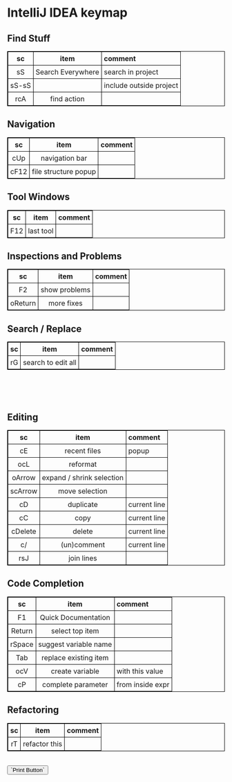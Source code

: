 <style>
table, th, td {
border: 1px solid black;
  border-collapse: collapse;
}
table {
  empty-cells: show;
}
th, td {
  padding: 5px;
  text-align: left;
}
</style>
# IntelliJ IDEA keymap

## Find Stuff
| sc | item | comment |
|:---:|:---:|:---|
| sS | Search Everywhere | search in project |
| sS-sS | | include outside project |
| rcA | find action | |

## Navigation
| sc | item | comment |
|:---:|:---:|:---|
| cUp | navigation bar | |
| cF12 | file structure popup | |

## Tool Windows
| sc | item | comment |
|:---:|:---:|:---|
| F12 | last tool | |

## Inspections and Problems
| sc | item | comment |
|:---:|:---:|:---|
| F2 | show problems | |
| oReturn | more fixes | |

## Search / Replace
| sc | item | comment |
|:---:|:---:|:---|
| rG | search to edit all | |

<br/><br/><br/>
## Editing
| sc | item | comment |
|:---:|:---:|:---|
| cE | recent files | popup |
| ocL | reformat | |
| oArrow | expand / shrink selection | |
| scArrow | move selection |
| cD | duplicate | current line |
| cC | copy | current line |
| cDelete | delete | current line |
| c/ | (un)comment | current line |
| rsJ | join lines | |

## Code Completion
| sc | item | comment |
|:---:|:---:|:---|
| F1 | Quick Documentation | |
| Return | select top item | |
| rSpace | suggest variable name | |
| Tab | replace existing item | |
| ocV | create variable | with this value |
| cP | complete parameter | from inside expr |

## Refactoring
| sc | item | comment |
|:---:|:---:|:---|
| rT | refactor this | |
<br/>
<button onclick="window.print()">`Print Button`</button>

